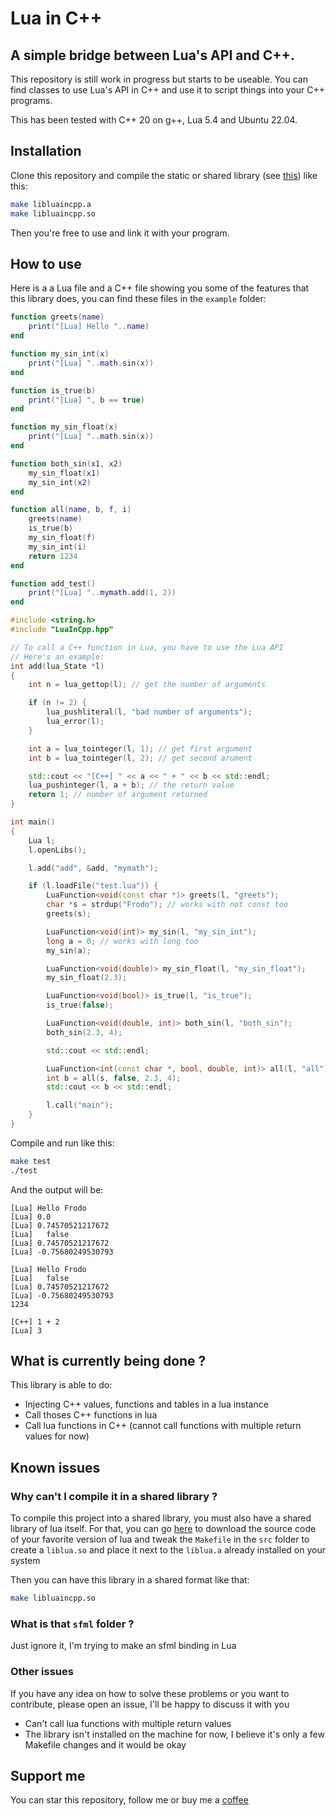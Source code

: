 # Lua in C++

## A simple bridge between Lua's API and C++.

This repository is still work in progress but starts to be useable. You can find classes to use Lua's API in C++ and use it to script things into your C++ programs.

This has been tested with C++ 20 on g++, Lua 5.4 and Ubuntu 22.04.

## Installation

Clone this repository and compile the static or shared library (see [this](#known-issues)) like this:

```sh
make libluaincpp.a
make libluaincpp.so
```

Then you're free to use and link it with your program.

## How to use

Here is a a Lua file and a C++ file showing you some of the features that this library does, you can find these files in the `example` folder:

```lua
function greets(name)
    print("[Lua] Hello "..name)
end

function my_sin_int(x)
    print("[Lua] "..math.sin(x))
end

function is_true(b)
    print("[Lua] ", b == true)
end

function my_sin_float(x)
    print("[Lua] "..math.sin(x))
end

function both_sin(x1, x2)
    my_sin_float(x1)
    my_sin_int(x2)
end

function all(name, b, f, i)
    greets(name)
    is_true(b)
    my_sin_float(f)
    my_sin_int(i)
    return 1234
end

function add_test()
    print("[Lua] "..mymath.add(1, 2))
end

```

```cpp
#include <string.h>
#include "LuaInCpp.hpp"

// To call a C++ function in Lua, you have to use the Lua API
// Here's an example:
int add(lua_State *l)
{
    int n = lua_gettop(l); // get the number of arguments

    if (n != 2) {
        lua_pushliteral(l, "bad number of arguments");
        lua_error(l);
    }

    int a = lua_tointeger(l, 1); // get first argument
    int b = lua_tointeger(l, 2); // get second arument

    std::cout << "[C++] " << a << " + " << b << std::endl;
    lua_pushinteger(l, a + b); // the return value
    return 1; // number of argument returned
}

int main()
{
    Lua l;
    l.openLibs();

    l.add("add", &add, "mymath");

    if (l.loadFile("test.lua")) {
        LuaFunction<void(const char *)> greets(l, "greets");
        char *s = strdup("Frodo"); // works with not const too
        greets(s);

        LuaFunction<void(int)> my_sin(l, "my_sin_int");
        long a = 0; // works with long too
        my_sin(a);

        LuaFunction<void(double)> my_sin_float(l, "my_sin_float");
        my_sin_float(2.3);

        LuaFunction<void(bool)> is_true(l, "is_true");
        is_true(false);

        LuaFunction<void(double, int)> both_sin(l, "both_sin");
        both_sin(2.3, 4);

        std::cout << std::endl;

        LuaFunction<int(const char *, bool, double, int)> all(l, "all");
        int b = all(s, false, 2.3, 4);
        std::cout << b << std::endl;

        l.call("main");
    }
}
```

Compile and run like this:
```sh
make test
./test
```

And the output will be:
```
[Lua] Hello Frodo
[Lua] 0.0
[Lua] 0.74570521217672
[Lua] 	false
[Lua] 0.74570521217672
[Lua] -0.75680249530793

[Lua] Hello Frodo
[Lua] 	false
[Lua] 0.74570521217672
[Lua] -0.75680249530793
1234

[C++] 1 + 2
[Lua] 3
```

## What is currently being done ?

This library is able to do:

* Injecting C++ values, functions and tables in a lua instance
* Call thoses C++ functions in lua
* Call lua functions in C++ (cannot call functions with multiple return values for now)

## Known issues

### Why can't I compile it in a shared library ?

To compile this project into a shared library, you must also have a shared library of lua itself. For that, you can go [here](https://www.lua.org/ftp/) to download the source code of your favorite version of lua and tweak the `Makefile` in the `src` folder to create a `liblua.so` and place it next to the `liblua.a` already installed on your system

Then you can have this library in a shared format like that:
```sh
make libluaincpp.so
```

### What is that `sfml` folder ?

Just ignore it, I'm trying to make an sfml binding in Lua

### Other issues

If you have any idea on how to solve these problems or you want to contribute, please open an issue, I'll be happy to discuss it with you

- Can't call lua functions with multiple return values
- The library isn't installed on the machine for now, I believe it's only a few Makefile changes and it would be okay

## Support me

You can star this repository, follow me or buy me a [coffee](https://ko-fi.com/pl0xxxy)
